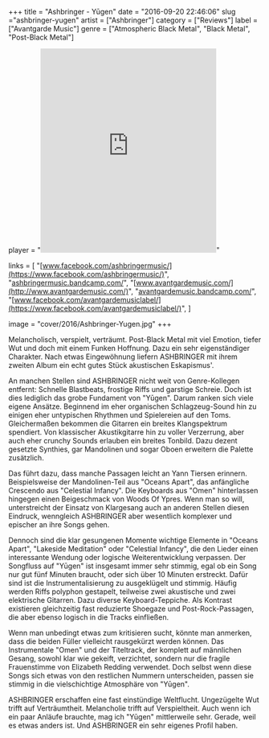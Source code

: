 +++
title = "Ashbringer - Yūgen"
date = "2016-09-20 22:46:06"
slug ="ashbringer-yugen"
artist = ["Ashbringer"]
category = ["Reviews"]
label = ["Avantgarde Music"]
genre = ["Atmospheric Black Metal", "Black Metal", "Post-Black Metal"]

player = "<iframe style='border: 0; width: 350px; height: 406px;' src='https://bandcamp.com/EmbeddedPlayer/album=1372695343/size=large/bgcol=333333/linkcol=ffffff/artwork=none/transparent=true/' ></iframe>"

links = [
    "[www.facebook.com/ashbringermusic/](https://www.facebook.com/ashbringermusic/)",
    "[ashbringermusic.bandcamp.com/](https://ashbringermusic.bandcamp.com/)",
    "[www.avantgardemusic.com/](http://www.avantgardemusic.com/)",
    "[avantgardemusic.bandcamp.com/](https://avantgardemusic.bandcamp.com/)",
    "[www.facebook.com/avantgardemusiclabel/](https://www.facebook.com/avantgardemusiclabel/)",
]

image = "cover/2016/Ashbringer-Yugen.jpg"
+++

Melancholisch, verspielt, verträumt. Post-Black Metal mit viel Emotion, tiefer Wut und doch mit einem Funken Hoffnung. Dazu ein sehr eigenständiger Charakter. Nach etwas Eingewöhnung liefern ASHBRINGER mit ihrem zweiten Album ein echt gutes Stück akustischen Eskapismus'.

An manchen Stellen sind ASHBRINGER nicht weit von Genre-Kollegen entfernt: Schnelle Blastbeats, frostige Riffs und garstige Schreie. Doch ist dies lediglich das grobe Fundament von "Yūgen". Darum ranken sich viele eigene Ansätze. Beginnend im eher organischen Schlagzeug-Sound hin zu einigen eher untypischen Rhythmen und Spielereien auf den Toms. Gleichermaßen bekommen die Gitarren ein breites Klangspektrum spendiert. Von klassischer Akustikgitarre hin zu voller Verzerrung, aber auch eher crunchy Sounds erlauben ein breites Tonbild. Dazu dezent gesetzte Synthies, gar Mandolinen und sogar Oboen erweitern die Palette zusätzlich.

Das führt dazu, dass manche Passagen leicht an Yann Tiersen erinnern. Beispielsweise der Mandolinen-Teil aus "Oceans Apart", das anfängliche Crescendo aus "Celestial Infancy". Die Keyboards aus "Omen" hinterlassen hingegen einen Beigeschmack von Woods Of Ypres. Wenn man so will, unterstreicht der Einsatz von Klargesang auch an anderen Stellen diesen Eindruck, wenngleich ASHBRINGER aber wesentlich komplexer und epischer an ihre Songs gehen.

Dennoch sind die klar gesungenen Momente wichtige Elemente in "Oceans Apart", "Lakeside Meditation" oder "Celestial Infancy", die den Lieder einen interessante Wendung oder logische Weiterentwicklung verpassen.
Der Songfluss auf "Yūgen" ist insgesamt immer sehr stimmig, egal ob ein Song nur gut fünf Minuten braucht, oder sich über 10 Minuten erstreckt. Dafür sind ist die Instrumentalisierung zu ausgeklügelt und stimmig. Häufig werden Riffs polyphon gestapelt, teilweise zwei akustische und zwei elektrische Gitarren. Dazu diverse Keyboard-Teppiche. Als Kontrast existieren gleichzeitig fast reduzierte Shoegaze und Post-Rock-Passagen, die aber ebenso logisch in die Tracks einfließen.

Wenn man unbedingt etwas zum kritisieren sucht, könnte man anmerken, dass die beiden Füller vielleicht rausgekürzt werden können. Das Instrumentale "Omen" und der Titeltrack, der komplett auf männlichen Gesang, sowohl klar wie gekeift, verzichtet, sondern nur die fragile Frauenstimme von Elizabeth Redding  verwendet. Doch selbst wenn diese Songs sich etwas von den restlichen Nummern unterscheiden, passen sie stimmig in die vielschichtige Atmosphäre von "Yūgen".

ASHBRINGER erschaffen eine fast einstündige Weltflucht. Ungezügelte Wut trifft auf Verträumtheit. Melancholie trifft auf Verspieltheit. Auch wenn ich ein paar Anläufe brauchte, mag ich "Yūgen" mittlerweile sehr. Gerade, weil es etwas anders ist. Und ASHBRINGER ein sehr eigenes Profil haben.
